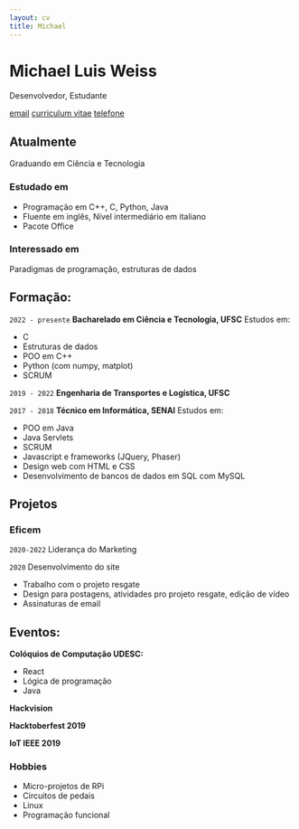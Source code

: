```yaml
---
layout: cv
title: Michael
---
```

# Michael Luis Weiss
Desenvolvedor, Estudante

<div id="webaddress">
<a href="mailto:mic.weiss.hael@gmail.com">email</a>
<a href="https://a-bug.github.io/markdown-cv">curriculum vitae</a>
<a href="tel:+55 (47) 99684-2001">telefone</a>
</div>


## Atualmente

Graduando em Ciência e Tecnologia

### Estudado em

- Programação em C++, C, Python, Java
- Fluente em inglês, Nível intermediário em italiano
- Pacote Office

### Interessado em

Paradigmas de programação, estruturas de dados

## Formação:

`2022 - presente`
__Bacharelado em Ciência e Tecnologia, UFSC__
Estudos em:
- C
- Estruturas de dados
- POO em C++
- Python (com numpy, matplot)
- SCRUM


`2019 - 2022`
__Engenharia de Transportes e Logística, UFSC__

`2017 - 2018`
__Técnico em Informática, SENAI__
Estudos em:
- POO em Java
- Java Servlets
- SCRUM
- Javascript e frameworks (JQuery, Phaser)
- Design web com HTML e CSS
- Desenvolvimento de bancos de dados em SQL com MySQL

## Projetos

### Eficem
`2020-2022`
Liderança do Marketing 
    
`2020`
Desenvolvimento do site
- Trabalho com o projeto resgate
- Design para postagens, atividades pro projeto resgate, edição de vídeo
- Assinaturas de email

## Eventos:

__Colóquios de Computação UDESC:__

 - React
 - Lógica de programação
 - Java

__Hackvision__

__Hacktoberfest 2019__

__IoT IEEE 2019__


### Hobbies

- Micro-projetos de RPi
- Circuitos de pedais
- Linux
- Programação funcional

<!-- ### Footer

Last updated: November 2022 -->



